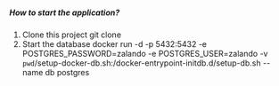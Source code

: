 ####

##### How to start the application?


1. Clone this project
git clone
2. Start the database
docker run -d -p 5432:5432 -e POSTGRES_PASSWORD=zalando -e POSTGRES_USER=zalando -v `pwd`/setup-docker-db.sh:/docker-entrypoint-initdb.d/setup-db.sh --name db postgres
